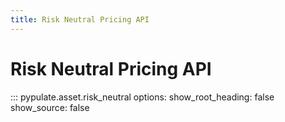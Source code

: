 ```yaml
---
title: Risk Neutral Pricing API
---
```


# Risk Neutral Pricing API

::: pypulate.asset.risk_neutral
    options:
      show_root_heading: false
      show_source: false 